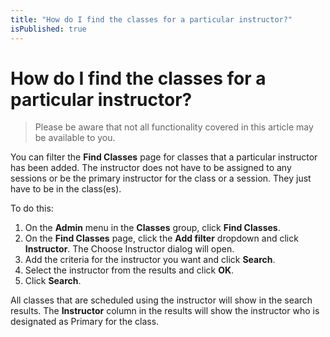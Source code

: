 ```yaml
---
title: "How do I find the classes for a particular instructor?"
isPublished: true
---
```


# How do I find the classes for a particular instructor?

> Please be aware that not all functionality covered in this article may be available to you.

You can filter the **Find Classes** page for classes that a particular instructor has been added. The instructor does not have to be assigned to any sessions or be the primary instructor for the class or a session. They just have to be in the class(es).

To do this:
1. On the **Admin** menu in the **Classes** group, click **Find Classes**.
1. On the **Find Classes** page, click the **Add filter** dropdown and click **Instructor**. The Choose Instructor dialog will open.
1. Add the criteria for the instructor you want and click **Search**.
1. Select the instructor from the results and click **OK**.
1. Click **Search**.

All classes that are scheduled using the instructor will show in the search results. The **Instructor** column in the results will show the instructor who is designated as Primary for the class.

